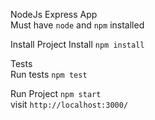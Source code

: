 NodeJs Express App    
Must have `node` and `npm` installed

Install Project
Install `npm install`     

Tests  
Run tests `npm test`

Run Project
`npm start`  
visit `http://localhost:3000/`

